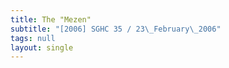 ```yaml
---
title: The "Mezen"
subtitle: "[2006] SGHC 35 / 23\_February\_2006"
tags: null
layout: single
---
```


